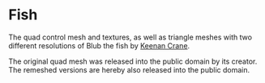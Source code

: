 # Fish

The quad control mesh and textures, as well as triangle meshes with two different resolutions of Blub the fish by [Keenan Crane](https://www.cs.cmu.edu/~kmcrane/Projects/ModelRepository/).

The original quad mesh was released into the public domain by its creator.
The remeshed versions are hereby also released into the public domain.

